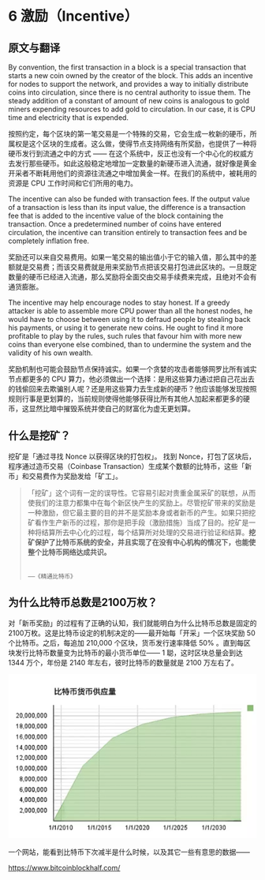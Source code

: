 
# 6 激励（Incentive）

## 原文与翻译

By convention, the first transaction in a block is a special transaction that starts a new coin owned by the creator of the block. This adds an incentive for nodes to support the network, and provides a way to initially distribute coins into circulation, since there is no central authority to issue them. The steady addition of a constant of amount of new coins is analogous to gold miners expending resources to add gold to circulation. In our case, it is CPU time and electricity that is expended.

按照约定，每个区块的第一笔交易是一个特殊的交易，它会生成一枚新的硬币，所属权是这个区块的生成者。这么做，使得节点支持网络有所奖励，也提供了一种将硬币发行到流通之中的方式 —— 在这个系统中，反正也没有一个中心化的权威方去发行那些硬币。如此这般稳定地增加一定数量的新硬币进入流通，就好像是黄金开采者不断耗用他们的资源往流通之中增加黄金一样。在我们的系统中，被耗用的资源是 CPU 工作时间和它们所用的电力。

The incentive can also be funded with transaction fees. If the output value of a transaction is less than its input value, the difference is a transaction fee that is added to the incentive value of the block containing the transaction. Once a predetermined number of coins have entered circulation, the incentive can transition entirely to transaction fees and be completely inflation free.

奖励还可以来自交易费用。如果一笔交易的输出值小于它的输入值，那么其中的差额就是交易费；而该交易费就是用来奖励节点把该交易打包进此区块的。一旦既定数量的硬币已经进入流通，那么奖励将全面交由交易手续费来完成，且绝对不会有通货膨胀。

The incentive may help encourage nodes to stay honest. If a greedy attacker is able to assemble more CPU power than all the honest nodes, he would have to choose between using it to defraud people by stealing back his payments, or using it to generate new coins. He ought to find it more profitable to play by the rules, such rules that favour him with more new coins than everyone else combined, than to undermine the system and the validity of his own wealth.

奖励机制也可能会鼓励节点保持诚实。如果一个贪婪的攻击者能够网罗比所有诚实节点都更多的 CPU 算力，他必须做出一个选择：是用这些算力通过把自己花出去的钱偷回来去欺骗别人呢？还是用这些算力去生成新的硬币？他应该能够发现按照规则行事是更划算的，当前规则使得他能够获得比所有其他人加起来都更多的硬币，这显然比暗中摧毁系统并使自己的财富化为虚无更划算。

## 什么是挖矿？

挖矿是「通过寻找 Nonce 以获得区块的打包权」。
找到 Nonce，打包了区块后，程序通过造币交易（Coinbase Transaction）生成某个数额的比特币，这些「新币」和交易费作为奖励发给「矿工」。

>「挖矿」这个词有一定的误导性。它容易引起对贵重金属采矿的联想，从而使我们的注意力都集中在每个新区快产生的奖励上。尽管挖矿带来的奖励是一种激励，但它最主要的目的并不是奖励本身或者新币的产生。如果只把挖矿看作生产新币的过程，那你是把手段（激励措施）当成了目的。挖矿是一种将结算所去中心化的过程，每个结算所对处理的交易进行验证和结算。**挖矿保护了比特币系统的安全，并且实现了在没有中心机构的情况下，也能使整个比特币网络达成共识。**
>
>                                                                     ——《精通比特币》

## 为什么比特币总数是2100万枚？

对「新币奖励」的过程有了正确的认知，我们就能明白为什么比特币总数是固定的2100万枚。这是比特币设定的机制决定的——最开始每「开采」一个区块奖励 50 个比特币。之后，每追加 210,000 个区块，货币发行速率降低 50% 。直到每区块发行比特币数量变为比特币的最小货币单位—— 1 聪，这时区块总量会到达 1344 万个，年份是 2140 年左右，彼时比特币的数量就是 2100 万左右了。

![比特币供应变化曲线](pics/bitcoin_supplication.png)

一个网站，能看到比特币下次减半是什么时候，以及其它一些有意思的数据——

https://www.bitcoinblockhalf.com/
